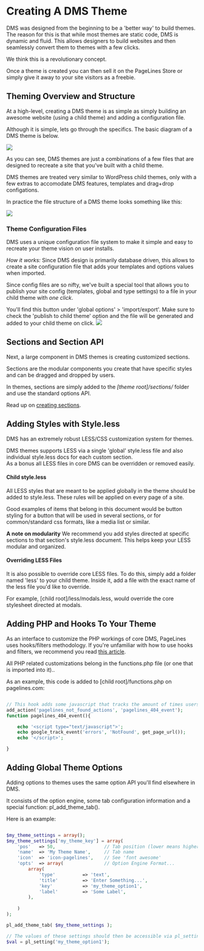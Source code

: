 # Creating A DMS Theme #

DMS was designed from the beginning to be a 'better way' to build themes. The reason for this is that while most themes are static code, DMS is dynamic and fluid. This allows designers to build websites and then seamlessly convert them to themes with a few clicks. 

We think this is a revolutionary concept.

Once a theme is created you can then sell it on the PageLines Store or simply give it away to your site visitors as a freebie. 

## Theming Overview and Structure ##

At a high-level, creating a DMS theme is as simple as simply building an awesome website (using a child theme) and adding a configuration file. 

Although it is simple, lets go through the specifics. The basic diagram of a DMS theme is below. 
 
<img src="http://docs.pagelines.com/img/theming-overview-graphic.jpg" />

As you can see, DMS themes are just a combinations of a few files that are designed to recreate a site that you've built with a child theme. 

DMS themes are treated very similar to WordPress child themes, only with a few extras to accomodate DMS features, templates and drag+drop configations. 

In practice the file structure of a DMS theme looks something like this: 

<img src="http://docs.pagelines.com/img/theming-file-structure.jpg" />

### Theme Configuration Files ###

DMS uses a unique configuration file system to make it simple and easy to recreate your theme vision on user installs. 

*How it works:* Since DMS design is primarily database driven, this allows to create a site configuration file that adds your templates and options values when imported.

Since config files are so nifty, we've built a special tool that allows you to publish your site config (templates, global and type settings) to a file in your child theme with *one click*.

You'll find this button under 'global options' > 'import/export'. Make sure to check the 'publish to child theme' option and the file will be generated and added to your child theme on click. 
<img src="http://docs.pagelines.com/img/theming-publish-config.jpg" />


## Sections and Section API ##

Next, a large component in DMS themes is creating customized sections. 

Sections are the modular components you create that have specific styles and can be dragged and dropped by users. 

In themes, sections are simply added to the *[theme root]/sections/* folder and use the standard options API. 

Read up on <a href="/developer/section-api">creating sections</a>.

## Adding Styles with Style.less ##

DMS has an extremely robust LESS/CSS customization system for themes. 

DMS themes supports LESS via a single 'global' style.less file and also individual style.less docs for each custom section.  
As a bonus all LESS files in core DMS can be overridden or removed easily.

#### Child style.less ####
All LESS styles that are meant to be applied globally in the theme should be added to style.less. These rules will be applied on every page of a site. 

Good examples of items that belong in this document would be button styling for a button that will be used in several sections, or for common/standard css formats, like a media list or similar. 

<div class="alert alert-info">
	<strong>A note on modularity</strong> We recommend you add styles directed at specific sections to that section's style.less document. This helps keep your LESS modular and organized.
</div>

#### Overriding LESS Files ####
It is also possible to override core LESS files. 
To do this, simply add a folder named 'less' to your child theme. Inside it, add a file with the exact name of the less file you'd like to override. 

For example, [child root]/less/modals.less, would override the core stylesheet directed at modals.

## Adding PHP and Hooks To Your Theme ##

As an interface to customize the PHP workings of core DMS, PageLines uses hooks/filters methodology. If you're unfamiliar with how to use hooks and filters, we recommend you read <a href="http://wpcandy.com/teaches/how-to-use-wordpress-hooks/#.Uc9yij44XLM" target="_blank">this article</a>. 

All PHP related customizations belong in the functions.php file (or one that is imported into it).. 

As an example, this code is added to [child root]/functions.php on pagelines.com: 
```php

// This hook adds some javascript that tracks the amount of times users hit a particular 404 in a day
add_action('pagelines_not_found_actions', 'pagelines_404_event');
function pagelines_404_event(){ 

	echo '<script type="text/javascript">';
	echo google_track_event('errors', 'NotFound', get_page_url());
	echo '</script>';

}
```


## Adding Global Theme Options ##

Adding options to themes uses the same option API you'll find elsewhere in DMS. 

It consists of the option engine, some tab configuration information and a special function: pl_add_theme_tab().

Here is an example:
```php

$my_theme_settings = array();
$my_theme_settings['my_theme_key'] = array(
	'pos'	=> 50,					// Tab position (lower means higher)
	'name'	=> 'My Theme Name', 	// Tab name
	'icon'	=> 'icon-pagelines', 	// See 'font awesome'
	'opts'	=> array(				// Option Engine Format...
		array(
			'type' 			=> 'text',
			'title' 		=> 'Enter Something...',
			'key'			=> 'my_theme_option1',
			'label' 		=> 'Some Label',
		),
		
	)
); 

pl_add_theme_tab( $my_theme_settings );

// The values of these settings should then be accessible via pl_setting()
$val = pl_setting('my_theme_option1');

	
```